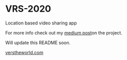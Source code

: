 # VRS-2020
Location based video sharing app

For more info check out my [medium post](https://medium.com/@mohamethseck/vrs-beta-2020-aedbea9b446c)on the project.

Will update this README soon.

[verstheworld.com](https://verstheworld.com/)
